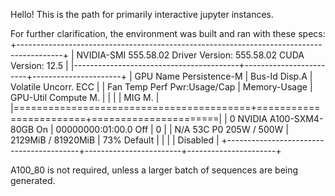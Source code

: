 Hello! This is the path for primarily interactive jupyter instances.

For further clarification, the environment was built and ran with these specs:
+-----------------------------------------------------------------------------------------+
| NVIDIA-SMI 555.58.02              Driver Version: 555.58.02      CUDA Version: 12.5     |
|-----------------------------------------+------------------------+----------------------+
| GPU  Name                 Persistence-M | Bus-Id          Disp.A | Volatile Uncorr. ECC |
| Fan  Temp   Perf          Pwr:Usage/Cap |           Memory-Usage | GPU-Util  Compute M. |
|                                         |                        |               MIG M. |
|=========================================+========================+======================|
|   0  NVIDIA A100-SXM4-80GB          On  |   00000000:01:00.0 Off |                    0 |
| N/A   53C    P0            205W /  500W |    2129MiB /  81920MiB |     73%      Default |
|                                         |                        |             Disabled |
+-----------------------------------------+------------------------+----------------------+

A100_80 is not required, unless a larger batch of sequences are being generated.
